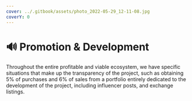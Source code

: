 ```yaml
---
cover: ../.gitbook/assets/photo_2022-05-29_12-11-08.jpg
coverY: 0
---
```


# 🔊 Promotion & Development

Throughout the entire profitable and viable ecosystem, we have specific situations that make up the transparency of the project, such as obtaining 5% of purchases and 6% of sales from a portfolio entirely dedicated to the development of the project, including influencer posts, and exchange listings.
